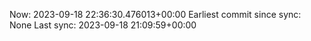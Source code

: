 Now: 2023-09-18 22:36:30.476013+00:00 Earliest commit since sync: None Last sync: 2023-09-18 21:09:59+00:00
